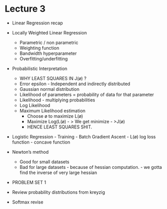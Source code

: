 # Lecture 3

- Linear Regression recap
- Locally Weighted Linear Regression
    - Parametric / non parametric 
    - Weighting function
    - Bandwidth hyperparameter
    - Overfitting/underfitting
- Probabilistic Interpretation
    - WHY LEAST SQUARES IN J(ø) ?
    - Error epsilon - Independent and indirectly distributed
    - Gaussian normal distribution
    - Likelihood of parameters = probability of data for that parameter
    - Likelihood  - multiplying probabilities 
    - Log Likelihood
    - Maximum Likelihood estimation
        - Choose ø to maximize L(ø)
        - Maximize Log(L(ø) - > We get minimize - >J(ø)
        - HENCE LEAST SQUARES SHIT.
- Logistic Regression
        - Training
        - Batch Gradient Ascent 
        - L(ø) log loss function - concave function
- Newton’s method
    - Good for small datasets
    - Bad for large datasets - because of hessian computation.  - we gotta find the inverse of very large hessian



- PROBLEM SET 1
- Review probability distributions from kreyzig
- Softmax revise